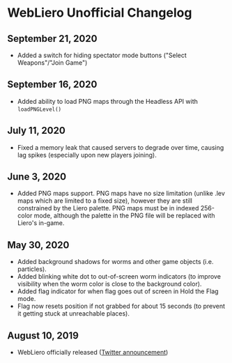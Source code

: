 # WebLiero Unofficial Changelog

## September 21, 2020

* Added a switch for hiding spectator mode buttons ("Select Weapons"/"Join Game")

## September 16, 2020

* Added ability to load PNG maps through the Headless API with `loadPNGLevel()`

## July 11, 2020

* Fixed a memory leak that caused servers to degrade over time, causing lag spikes (especially upon new players joining).

## June 3, 2020

* Added PNG maps support. PNG maps have no size limitation (unlike .lev maps which are limited to a fixed size), however they are still constrained by the Liero palette. PNG maps must be in indexed 256-color mode, although the palette in the PNG file will be replaced with Liero's in-game.

## May 30, 2020

* Added background shadows for worms and other game objects (i.e. particles).
* Added blinking white dot to out-of-screen worm indicators (to improve visibility when the worm color is close to the background color).
* Added flag indicator for when flag goes out of screen in Hold the Flag mode.
* Flag now resets position if not grabbed for about 15 seconds (to prevent it getting stuck at unreachable places).

## August 10, 2019

* WebLiero officially released ([Twitter announcement](https://twitter.com/lieroofficial/status/1160174180337442817))
